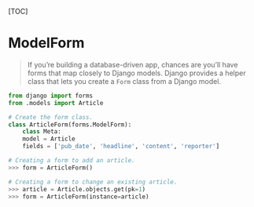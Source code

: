 [TOC]



# ModelForm

> If you’re building a database-driven app, chances are you’ll have forms that map closely to Django models. Django provides a helper class that lets you create a `Form` class from a Django model.

```python
from django import forms
from .models import Article

# Create the form class.
class ArticleForm(forms.ModelForm):
	class Meta:
	model = Article
	fields = ['pub_date', 'headline', 'content', 'reporter']

# Creating a form to add an article.
>>> form = ArticleForm()

# Creating a form to change an existing article.
>>> article = Article.objects.get(pk=1)
>>> form = ArticleForm(instance=article)
```

